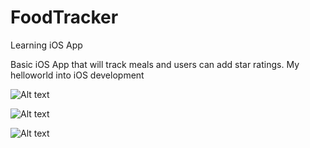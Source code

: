 # FoodTracker
Learning iOS App

Basic iOS App that will track meals and users can add star ratings.
My helloworld into iOS development

![Alt text](FoodTracker/Images/Icon.png?raw=true "Icon")

![Alt text](FoodTracker/Images/View.png?raw=true "Preview 1")

![Alt text](FoodTracker/Images/View2.png?raw=true "Preview 2")

